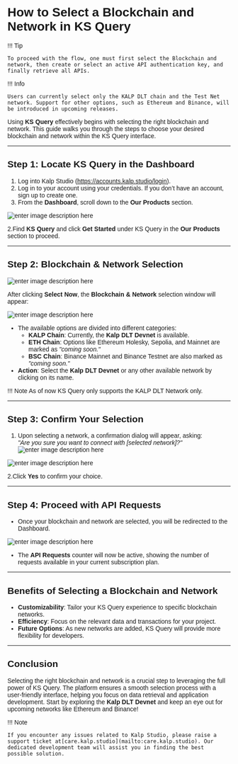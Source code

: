 <style>  body { font-family: "Source Sans 3", sans-serif!important; }</style>

<link  href="https://fonts.googleapis.com/css2?family=Source+Sans+3:ital,wght@0,200..900;1,200..900&display=swap"  rel="stylesheet">  <link  rel="stylesheet"  href="https://fonts.googleapis.com/icon?family=Material+Icons">

# How to Select a Blockchain and Network in KS Query

!!! Tip
   
    To proceed with the flow, one must first select the Blockchain and network, then create or select an active API authentication key, and finally retrieve all APIs.

!!! Info
   
    Users can currently select only the KALP DLT chain and the Test Net network. Support for other options, such as Ethereum and Binance, will be introduced in upcoming releases.

Using **KS Query** effectively begins with selecting the right blockchain and network. This guide walks you through the steps to choose your desired blockchain and network within the KS Query interface.

---

## Step 1: Locate KS Query in the Dashboard

1. Log into Kalp Studio (https://accounts.kalp.studio/login).
2. Log in to your account using your credentials. If you don’t have an account, sign up to create one.
3. From the **Dashboard**, scroll down to the **Our Products** section.

![enter image description here](https://doc-images-kalp-studio.s3.ap-south-1.amazonaws.com/KS+Query/11.png)
  


2.Find **KS Query** and click **Get Started** under KS Query in the **Our Products** section to proceed.

---

## Step 2: Blockchain & Network Selection

![enter image description here](https://doc-images-kalp-studio.s3.ap-south-1.amazonaws.com/image+%283%29.png)

After clicking **Select Now**, the **Blockchain & Network** selection window will appear:

![enter image description here](https://doc-images-kalp-studio.s3.ap-south-1.amazonaws.com/KS+Query/18.png)     

- The available options are divided into different categories:
  - **KALP Chain**: Currently, the **Kalp DLT Devnet** is available.
  - **ETH Chain**: Options like Ethereum Holesky, Sepolia, and Mainnet are marked as *"coming soon."*
  - **BSC Chain**: Binance Mainnet and Binance Testnet are also marked as *"coming soon."*
- **Action**: Select the **Kalp DLT Devnet** or any other available network by clicking on its name.

!!! Note
    As of now KS Query only supports the KALP DLT Network only.

---

## Step 3: Confirm Your Selection
1. Upon selecting a network, a confirmation dialog will appear, asking:  
   *"Are you sure you want to connect with [selected network]?"*
![enter image description here](https://doc-images-kalp-studio.s3.ap-south-1.amazonaws.com/KS+Query/19.png)

![enter image description here](https://doc-images-kalp-studio.s3.ap-south-1.amazonaws.com/KS+Query/20.png)     

2.Click **Yes** to confirm your choice.

---

## Step 4: Proceed with API Requests
- Once your blockchain and network are selected, you will be redirected to the Dashboard.

![enter image description here](https://doc-images-kalp-studio.s3.ap-south-1.amazonaws.com/KS+Query/21.png)     


- The **API Requests** counter will now be active, showing the number of requests available in your current subscription plan.

---

## Benefits of Selecting a Blockchain and Network

- **Customizability**: Tailor your KS Query experience to specific blockchain networks.
- **Efficiency**: Focus on the relevant data and transactions for your project.
- **Future Options**: As new networks are added, KS Query will provide more flexibility for developers.

---

## Conclusion
Selecting the right blockchain and network is a crucial step to leveraging the full power of KS Query. The platform ensures a smooth selection process with a user-friendly interface, helping you focus on data retrieval and application development. Start by exploring the **Kalp DLT Devnet** and keep an eye out for upcoming networks like Ethereum and Binance!

!!! Note

    If you encounter any issues related to Kalp Studio, please raise a support ticket at[care.kalp.studio](mailto:care.kalp.studio). Our dedicated development team will assist you in finding the best possible solution.


